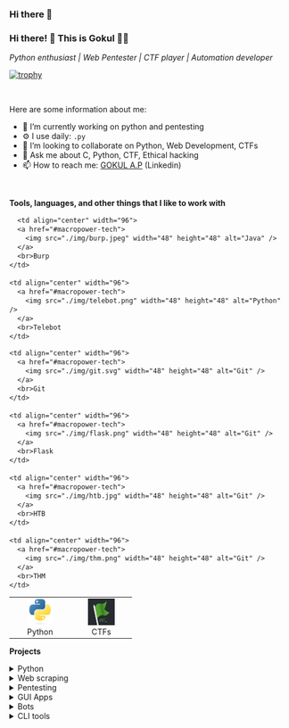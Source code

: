 ### Hi there 👋

<!--
**gokulapap/gokulapap** is a ✨ _special_ ✨ repository because its `README.md` (this file) appears on your GitHub profile.

Here are some ideas to get you started:

- 🔭 I’m currently working on ...
- 🌱 I’m currently learning ...
- 👯 I’m looking to collaborate on ...
- 🤔 I’m looking for help with ...
- 💬 Ask me about ...
- 📫 How to reach me: ...
- 😄 Pronouns: ...
- ⚡ Fun fact: ...
-->

### Hi there! 👋 This is Gokul 👨‍💻

*Python enthusiast | Web Pentester | CTF player | Automation developer*

[![trophy](https://github-profile-trophy.vercel.app/?username=gokulapap&theme=onedark&row=1&margin-w=2&margin-h=2)](https://github.com/gokulapap)

<br>

Here are some information about me:

- 🔭 I’m currently working on python and pentesting
- ⚙️ I use daily: `.py`
- 👯 I’m looking to collaborate on Python, Web Development, CTFs
- 💬 Ask me about C, Python, CTF, Ethical hacking
- 📫 How to reach me: [GOKUL A.P](https://www.linkedin.com/in/gokulap) (Linkedin)

<br>

**Tools, languages, and other things that I like to work with**

<table>
  <tr>
      <td align="center" width="96">
      <a href="#macropower-tech">
        <img src="./img/python.svg" width="48" height="48" alt="C" />
      </a>
      <br>Python
     </td>

      <td align="center" width="96">
      <a href="#macropower-tech">
        <img src="./img/burp.jpeg" width="48" height="48" alt="Java" />
      </a>
      <br>Burp
    </td>

    <td align="center" width="96">
      <a href="#macropower-tech">
        <img src="./img/telebot.png" width="48" height="48" alt="Python" />
      </a>
      <br>Telebot
    </td>

   <td align="center"  width="96">
      <a href="#macropower-tech">
        <img src="./img/ctf.png" width="48" height="48" alt="MySQL" />
      </a>
      <br>CTFs
    </td>

    <td align="center" width="96">
      <a href="#macropower-tech">
        <img src="./img/git.svg" width="48" height="48" alt="Git" />
      </a>
      <br>Git
    </td>

    <td align="center" width="96">
      <a href="#macropower-tech">
        <img src="./img/flask.png" width="48" height="48" alt="Git" />
      </a>   
      <br>Flask
    </td>

    <td align="center" width="96">
      <a href="#macropower-tech">
        <img src="./img/htb.jpg" width="48" height="48" alt="Git" />
      </a>   
      <br>HTB
    </td>

    <td align="center" width="96">
      <a href="#macropower-tech">
        <img src="./img/thm.png" width="48" height="48" alt="Git" />
      </a>   
      <br>THM
    </td>

  </tr>
</table>

<!--
**📩 Latest Tech Blog Posts**
-->

**Projects**

<!-- split -->

<details>
<summary>Python</summary>
<ul>
<li>
<a href="https://github.com/" target="_blank"> </a></li>

<li><a href="https://github.com/gokulapap/Linux-Visual-Search" target="_blank">Linux Visual Search</a></li>
<li><a href="https://github.com/gokulapap/subdomainer-flask" target="_blank">Subdomainer Flask</a></li>

</ul>
</details>

<!-- split -->

<details>
<summary>Web scraping</summary>
<ul>

<li><a href="https://github.com/freedemy" target="_blank">Free Udemy API</a></li>

</ul>
</details>

<!-- split -->

<details>
<summary>Pentesting</summary>
<ul>

<li><a href="https://github.com/submax" target="_blank">Submax</a></li>
<li><a href="https://github.com/subdomainer-flask" target="_blank">Subdomainer flask</a></li>
<li><a href="https://github.com/dirbrute" target="_blank">Dirbrute</a></li>
<li><a href="https://github.com/bugdork" target="_blank">Bugdork</a></li>

</ul>
</details>

<!-- split -->

<details>
<summary>GUI Apps</summary>
<ul>

<li><a href="https://github.com/eazy-entry" target="_blank">Eazy Entry</a></li>

</ul>
</details>

<!-- split -->

<details>
<summary>Bots</summary>
<ul>

<li><a href="https://github.com/telebots" target="_blank">Telegram bots</a></li>
<li><a href="https://github.com/ai-chat-bot" target="_blank">AI Chat bot</a></li>
<li><a href="https://github.com/whatsasena-plugins" target="_blank">Whatsapp bots</a></li>

</ul>
</details>

<!-- split -->

<details>
<summary>CLI tools</summary>
<ul>

<li><a href="https://github.com/wget-drive" target="_blank">Wget Drive</a></li>
<li><a href="https://github.com/urlencode" target="_blank">Urlencode</a></li>
<li><a href="https://github.com/To-Do" target="_blank">To-Do</a></li>
<li><a href="https://github.com/add-del-proto" target="_blank">Add-del-Proto</a></li>
<li><a href="https://github.com/Unshortener" target="_blank">Unshortener</a></li>
<li><a href="https://github.com/CovidVisualizer" target="_blank">Covid Visualizer</a></li>

</ul>
</details>


